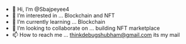 - 👋 Hi, I’m @Sbajpeyee4
- 👀 I’m interested in ... Blockchain and NFT
- 🌱 I’m currently learning ... Blockchain
- 💞️ I’m looking to collaborate on ... building NFT marketplace
- 📫 How to reach me ... thinkdebugshubham@gmail.com  its my mail

<!---
Sbajpeyee4/Sbajpeyee4 is a ✨ special ✨ repository because its `README.md` (this file) appears on your GitHub profile.
You can click the Preview link to take a look at your changes.
--->
